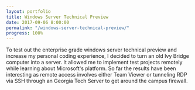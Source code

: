 ```yaml
---
layout: portfolio
title: Windows Server Technical Preview
date: 2017-09-06 8:00:00
permalink: "/windows-server-technical-preview/"
progress: 100%
---
```



To test out the enterprise grade windows server technical preview and increase my personal coding experience,
I decided to turn an old Ivy Bridge computer into a server. It allowed me to implement test projects
remotely while learning about Microsoft's platform. So far the results have been interesting as remote access
involves either Team Viewer or tunneling RDP via SSH through an Georgia Tech Server to get around the campus
firewall.
